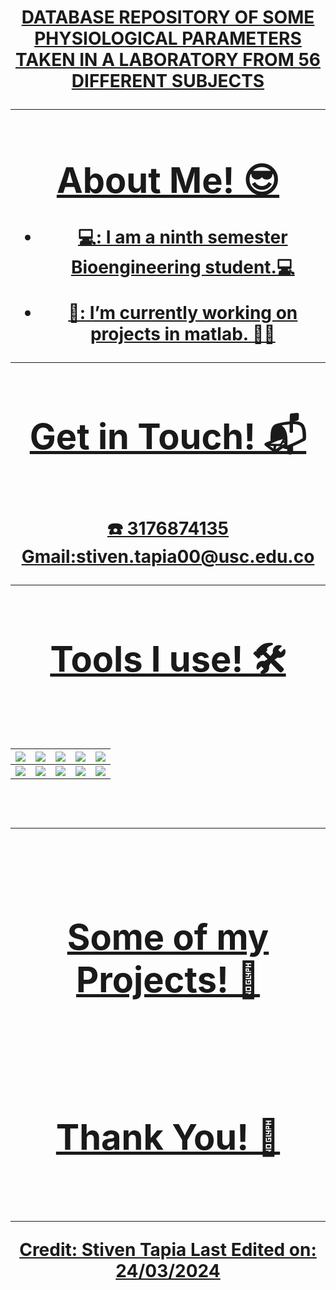 <h1 align="center"> <a href=>DATABASE REPOSITORY OF SOME PHYSIOLOGICAL PARAMETERS TAKEN IN A LABORATORY FROM 56 DIFFERENT SUBJECTS                         

<hr>

<h1> About Me! 😎
</h1>
   
- 💻: I am a ninth semester Bioengineering student.💻

- 🔭: I’m currently working on projects in matlab. 🧠🤖

<hr>
<h1 align="center">Get in Touch! 📬
</h1>
<Br>
   ☎️ 3176874135
   Gmail:stiven.tapia00@usc.edu.co
<hr>
<h1>Tools I use! 🛠️</h1>
<Br>
 
|![](https://img.shields.io/badge/Python-FFD43B?style=for-the-badge&logo=python&logoColor=darkgreen)|![](https://img.shields.io/badge/TensorFlow-FF6F00?style=for-the-badge&logo=TensorFlow&logoColor=white)|![](https://img.shields.io/badge/scikit_learn-F7931E?style=for-the-badge&logo=scikit-learn&logoColor=white)|![](https://img.shields.io/badge/Keras-D00000?style=for-the-badge&logo=Keras&logoColor=white)|![](https://img.shields.io/badge/Jupyter-F37626.svg?&style=for-the-badge&logo=Jupyter&logoColor=white)|
|---|---|---|---|---|
|![](https://img.shields.io/badge/conda-342B029.svg?&style=for-the-badge&logo=anaconda&logoColor=white)|![](https://img.shields.io/badge/Pandas-2C2D72?style=for-the-badge&logo=pandas&logoColor=white)|![](https://img.shields.io/badge/Numpy-777BB4?style=for-the-badge&logo=numpy&logoColor=white)|![](https://img.shields.io/badge/Plotly-239120?style=for-the-badge&logo=plotly&logoColor=white)|![](https://img.shields.io/badge/And%20More!-yellow?style=for-the-badge)|
  

<Br>
<hr>
<Br>
<h1>Some of my Projects! 🎨</h1>
<Br>
<Br>
<h1>Thank You! 🤵 </h1>
<Br>

------

Credit: Stiven Tapia
Last Edited on: 24/03/2024
